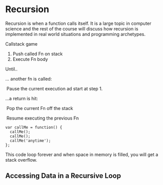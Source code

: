 # Recursion

Recursion is when a function calls itself. It is a large topic in computer science and the rest of the course will discuss how recursion is implemented in real world situations and programming archetypes.

Callstack game

1. Push called Fn on stack
2. Execute Fn body

Until..

... another fn is called:

​	Pause the current execution ad start at step 1.

...a return is hit:

​	Pop the current Fn off the stack

​	Resume executing the previous Fn

```JS
var callMe = function() {
  callMe();
  callMe();
  callMe('anytime');
};
```

This code loop forever and when space in memory is filled, you will get a stack overflow.

## Accessing Data in a Recursive Loop

